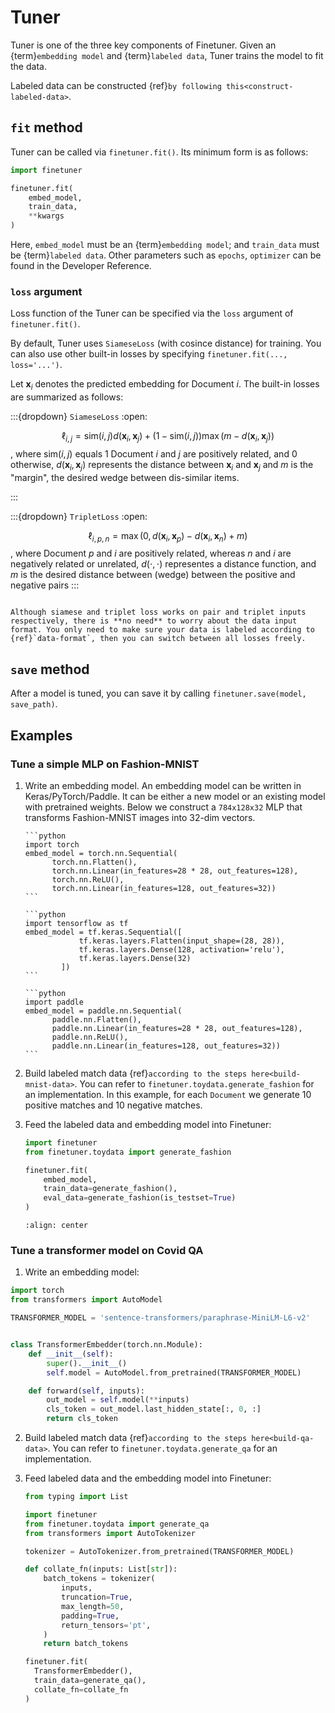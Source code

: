 # Tuner

Tuner is one of the three key components of Finetuner. Given an {term}`embedding model` and {term}`labeled data`, Tuner
trains the model to fit the data.

Labeled data can be constructed {ref}`by following this<construct-labeled-data>`.

## `fit` method

Tuner can be called via `finetuner.fit()`. Its minimum form is as follows:

```python
import finetuner

finetuner.fit(
    embed_model,
    train_data,
    **kwargs   
)
```

Here, `embed_model` must be an {term}`embedding model`; and `train_data` must be {term}`labeled data`. Other parameters such as `epochs`, `optimizer` can be found in the Developer Reference.

### `loss` argument

Loss function of the Tuner can be specified via the `loss` argument of `finetuner.fit()`.

By default, Tuner uses `SiameseLoss` (with cosince distance) for training. You can also use other built-in losses by specifying `finetuner.fit(..., loss='...')`.

Let $\mathbf{x}_i$ denotes the predicted embedding for Document $i$. The built-in losses are summarized as follows:

:::{dropdown} `SiameseLoss`
:open:


$$\ell_{i,j} = \mathrm{sim}(i,j)d(\mathbf{x}_i, \mathbf{x}_j) + (1 - \mathrm{sim}(i,j))\max(m - d(\mathbf{x}_i, \mathbf{x}_j))$$,
where $\mathrm{sim}(i,j)$ equals 1 Document $i$ and $j$ are positively related, and 0 otherwise, $d(\mathbf{x}_i, \mathbf{x}_j)$ represents the distance between $\mathbf{x}_i$ and $\mathbf{x}_j$ and $m$ is the "margin", the desired wedge between dis-similar items.

:::

:::{dropdown} `TripletLoss`
:open:

$$\ell_{i, p, n}=\max(0, d(\mathbf{x}_i, \mathbf{x}_p)-d(\mathbf{x}_i, \mathbf{x}_n)+m)$$, where Document $p$ and $i$ are positively related, whereas $n$ and $i$ are negatively related or unrelated, $d(\cdot, \cdot)$ representes a distance function, and $m$ is the desired distance between (wedge) between the positive and negative pairs
:::


```{tip}

Although siamese and triplet loss works on pair and triplet inputs respectively, there is **no need** to worry about the data input format. You only need to make sure your data is labeled according to {ref}`data-format`, then you can switch between all losses freely.

```

## `save` method

After a model is tuned, you can save it by calling `finetuner.save(model, save_path)`.


## Examples

### Tune a simple MLP on Fashion-MNIST

1. Write an embedding model. An embedding model can be written in Keras/PyTorch/Paddle. It can be either a new model or
   an existing model with pretrained weights. Below we construct a `784x128x32` MLP that transforms Fashion-MNIST images
   into 32-dim vectors.

    ````{tab} PyTorch
    ```python
    import torch
    embed_model = torch.nn.Sequential(
          torch.nn.Flatten(),
          torch.nn.Linear(in_features=28 * 28, out_features=128),
          torch.nn.ReLU(),
          torch.nn.Linear(in_features=128, out_features=32))
    ```
   
    ````
    ````{tab} Keras
    ```python
    import tensorflow as tf
    embed_model = tf.keras.Sequential([
                tf.keras.layers.Flatten(input_shape=(28, 28)),
                tf.keras.layers.Dense(128, activation='relu'),
                tf.keras.layers.Dense(32)
            ])
    ```
    ````
    ````{tab} Paddle
    ```python
    import paddle
    embed_model = paddle.nn.Sequential(
          paddle.nn.Flatten(),
          paddle.nn.Linear(in_features=28 * 28, out_features=128),
          paddle.nn.ReLU(),
          paddle.nn.Linear(in_features=128, out_features=32))
    ```
   
    ````

2. Build labeled match data {ref}`according to the steps here<build-mnist-data>`. You can refer
   to `finetuner.toydata.generate_fashion` for an implementation. In this example, for each `Document` we generate 10 positive matches and 10 negative matches.

3. Feed the labeled data and embedding model into Finetuner:
    ```python
    import finetuner
    from finetuner.toydata import generate_fashion

    finetuner.fit(
        embed_model,
        train_data=generate_fashion(),
        eval_data=generate_fashion(is_testset=True)
    )
    ```


   ```{figure} mlp.png
   :align: center
   ```

### Tune a transformer model on Covid QA

1. Write an embedding model:

  ```python
  import torch
  from transformers import AutoModel

  TRANSFORMER_MODEL = 'sentence-transformers/paraphrase-MiniLM-L6-v2'


  class TransformerEmbedder(torch.nn.Module):
      def __init__(self):
          super().__init__()
          self.model = AutoModel.from_pretrained(TRANSFORMER_MODEL)

      def forward(self, inputs):
          out_model = self.model(**inputs)
          cls_token = out_model.last_hidden_state[:, 0, :]
          return cls_token
  ```

2. Build labeled match data {ref}`according to the steps here<build-qa-data>`. You can refer
   to `finetuner.toydata.generate_qa` for an implementation.

3. Feed labeled data and the embedding model into Finetuner:

    ```python
    from typing import List

    import finetuner
    from finetuner.toydata import generate_qa
    from transformers import AutoTokenizer

    tokenizer = AutoTokenizer.from_pretrained(TRANSFORMER_MODEL)

    def collate_fn(inputs: List[str]):
        batch_tokens = tokenizer(
            inputs,
            truncation=True,
            max_length=50,
            padding=True,
            return_tensors='pt',
        )
        return batch_tokens

    finetuner.fit(
      TransformerEmbedder(),
      train_data=generate_qa(),
      collate_fn=collate_fn
    )
    ```